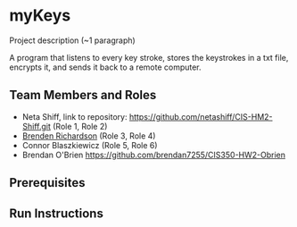 # myKeys

Project description (~1 paragraph)

A program that listens to every key stroke, stores the keystrokes in a txt file, encrypts it, and sends it back to a remote computer.

## Team Members and Roles

* Neta Shiff, link to repository: https://github.com/netashiff/CIS-HM2-Shiff.git (Role 1, Role 2)
* [Brenden Richardson](https://github.com/BrendenRichardson/CIS350-HW2-Richardson.git) (Role 3, Role 4)
* Connor Blaszkiewicz (Role 5, Role 6)
* Brendan O'Brien https://github.com/brendan7255/CIS350-HW2-Obrien

## Prerequisites

## Run Instructions
